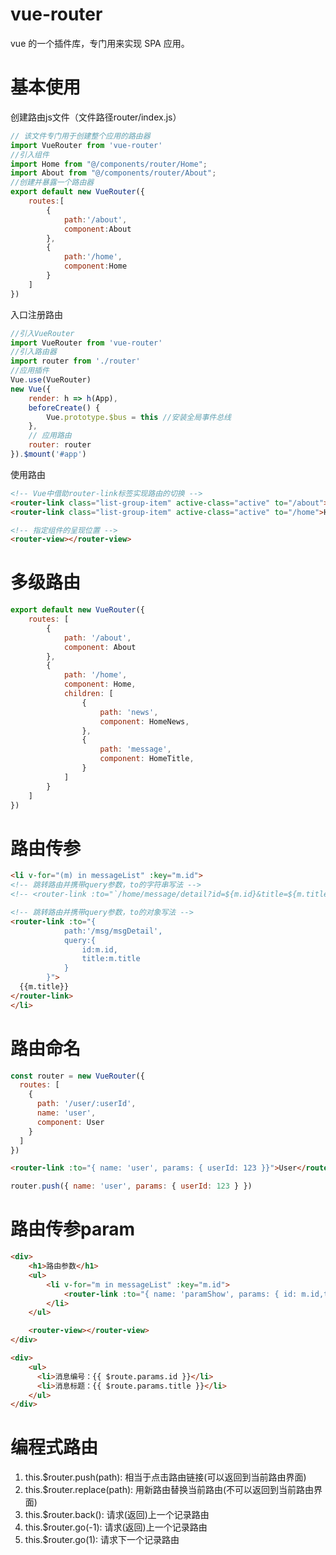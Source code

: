 # vue-router
vue 的一个插件库，专门用来实现 SPA 应用。

# 基本使用

创建路由js文件（文件路径router/index.js）
```js
// 该文件专门用于创建整个应用的路由器
import VueRouter from 'vue-router'
//引入组件
import Home from "@/components/router/Home";
import About from "@/components/router/About";
//创建并暴露一个路由器
export default new VueRouter({
    routes:[
        {
            path:'/about',
            component:About
        },
        {
            path:'/home',
            component:Home
        }
    ]
})
```

入口注册路由
```js
//引入VueRouter
import VueRouter from 'vue-router'
//引入路由器
import router from './router'
//应用插件
Vue.use(VueRouter)
new Vue({
    render: h => h(App),
    beforeCreate() {
        Vue.prototype.$bus = this //安装全局事件总线
    },
    // 应用路由
    router: router
}).$mount('#app')
```

使用路由
```html
<!-- Vue中借助router-link标签实现路由的切换 -->
<router-link class="list-group-item" active-class="active" to="/about">About</router-link>
<router-link class="list-group-item" active-class="active" to="/home">Home</router-link>

<!-- 指定组件的呈现位置 -->
<router-view></router-view>
```

# 多级路由
```js
export default new VueRouter({
    routes: [
        {
            path: '/about',
            component: About
        },
        {
            path: '/home',
            component: Home,
            children: [
                {
                    path: 'news',
                    component: HomeNews,
                },
                {
                    path: 'message',
                    component: HomeTitle,
                }
            ]
        }
    ]
})
```

# 路由传参
```html
<li v-for="(m) in messageList" :key="m.id">
<!-- 跳转路由并携带query参数，to的字符串写法 -->
<!-- <router-link :to="`/home/message/detail?id=${m.id}&title=${m.title}`">{{m.title}}</router-link>&nbsp;&nbsp; -->

<!-- 跳转路由并携带query参数，to的对象写法 -->
<router-link :to="{
            path:'/msg/msgDetail',
            query:{
                id:m.id,
                title:m.title
            }
        }">
  {{m.title}}
</router-link>
</li>
```

# 路由命名
```js
const router = new VueRouter({
  routes: [
    {
      path: '/user/:userId',
      name: 'user',
      component: User
    }
  ]
})
```

```html
<router-link :to="{ name: 'user', params: { userId: 123 }}">User</router-link>
```

```js
router.push({ name: 'user', params: { userId: 123 } })
```

# 路由传参param
```html
<div>
    <h1>路由参数</h1>
    <ul>
        <li v-for="m in messageList" :key="m.id">
            <router-link :to="{ name: 'paramShow', params: { id: m.id,title:m.title }}">路由param-{{m.id}}</router-link>
        </li>
    </ul>

    <router-view></router-view>
</div>
```

```html
<div>
    <ul>
      <li>消息编号：{{ $route.params.id }}</li>
      <li>消息标题：{{ $route.params.title }}</li>
    </ul>
</div>
```

# 编程式路由
1. this.$router.push(path): 相当于点击路由链接(可以返回到当前路由界面) 
2. this.$router.replace(path): 用新路由替换当前路由(不可以返回到当前路由界面) 
3. this.$router.back(): 请求(返回)上一个记录路由 
4. this.$router.go(-1): 请求(返回)上一个记录路由 
5. this.$router.go(1): 请求下一个记录路由